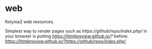 # web

Kolyma2 web resources. 

Simplest way to render pages such as *https://github/repo/index.php/* in your browser is putting *https://htmlpreview.github.io/?* before:
*https://htmlpreview.github.io/?https://github/repo/index.php/*
